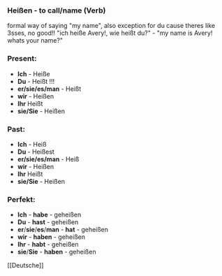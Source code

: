 ### Heißen - to call/name   (Verb)

formal way of saying "my name", also exception for du cause theres like 3sses, no good!!
"ich heiße Avery!, wie heißt du?" - "my name is Avery! whats your name?"

### Present:
* **Ich** - Heiße
* **Du** - Heißt   !!!
* **er/sie/es/man** - Heißt
* **wir** - Heißen
* **Ihr** Heißt
* **sie/Sie** - Heißen


### Past:
* **Ich** - Heiß
* **Du** - Heißest
* **er/sie/es/man** - Heiß
* **wir** - Heißen
* **Ihr** Heißt
* **sie/Sie** - Heißen


### Perfekt:
* **Ich** - **habe** - geheißen
* **Du** - **hast** - geheißen
* **er**/**sie**/**es**/**man** - **hat** - geheißen
* **wir** - **haben** - geheißen
* **Ihr** - **habt** - geheißen
* **sie**/**Sie** - **haben** - geheißen



[[Deutsche]]